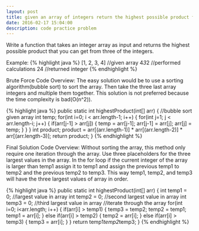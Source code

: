 ```yaml
---
layout: post
title: given an array of integers return the highest possible product from three of the integers
date: 2016-02-17 15:04:00
description: code practice problem
---
```

Write a function that takes an integer array as input and returns the highest possible product
that you can get from three of the integers.

Example:
{% highlight java %}
[1, 2, 3, 4] //given array
4*3*2 //performed calculations
24 //returned integer
{% endhighlight %}

Brute Force Code Overview:
The easy solution would be to use a sorting algorithm(bubble sort) to sort the array. Then
take the three last array integers and multiple them together. This solution is not preferred
because the time complexity is bad(O(n^2)).

{% highlight java %}
public static int highestProduct(int[] arr)
{
  //bubble sort given array
  int temp;
  for(int i=0; i < arr.length-1; i++)
  {
    for(int j=1; j < arr.length-i; j++)
    {
      if(arr[j-1] > arr[j])
      {
        temp = arr[j-1];
        arr[j-1] = arr[j];
        arr[j] = temp;
      }
    }
  }
  int product;
  product = arr[(arr.length-1)] * arr[(arr.length-2)] * arr[(arr.length-3)];
  return product;
}
{% endhighlight %}

Final Solution Code Overview:
Without sorting the array, this method only require one iteration through the array. Use three
placeholders for the three largest values in the array. In the for loop if the current integer of the array is larger than temp1 assign it to temp1 and assign the previous temp1 to temp2 and the previous temp2 to temp3. This way temp1, temp2, and temp3 will have the three largest values of array in order.

{% highlight java %}
public static int highestProduct(int[] arr)
{
  int temp1 = 0; //largest value in array
  int temp2 = 0; //second largest value in array
  int temp3 = 0; //third largest value in array
  //iterate through the array
  for(int i=0; i<arr.length; i++)
  {
    if(arr[i] > temp1)
    {
      temp3 = temp2;
      temp2 = temp1;
      temp1 = arr[i];
    }
    else if(arr[i] > temp2)
    {
      temp2 = arr[i];
    }
    else if(arr[i] > temp3)
    {
      temp3 = arr[i];
    }
  }
  return temp1*temp2*temp3;
}
{% endhighlight %}
